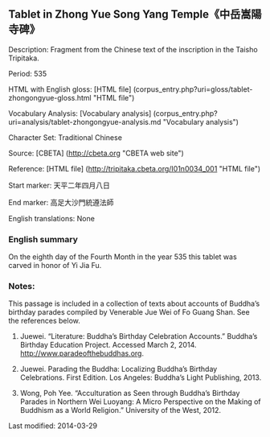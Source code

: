 ## Tablet in Zhong Yue Song Yang Temple《中岳嵩陽寺碑》

Description: Fragment from the Chinese text of the inscription in the Taisho Tripitaka.

Period: 535

HTML with English gloss: [HTML file] (corpus_entry.php?uri=gloss/tablet-zhongongyue-gloss.html "HTML file")

Vocabulary Analysis: [Vocabulary analysis] (corpus_entry.php?uri=analysis/tablet-zhongongyue-analysis.md "Vocabulary analysis")

Character Set: Traditional Chinese

Source: [CBETA] (http://cbeta.org "CBETA web site")

Reference: [HTML file] (http://tripitaka.cbeta.org/I01n0034_001 "HTML file")

Start marker: 天平二年四月八日

End marker: 高足大沙門統遵法師

English translations: None

### English summary

On the eighth day of the Fourth Month in the year 535 this tablet was carved in honor of Yi Jia Fu.

### Notes:

This passage is included in a collection of texts about accounts of Buddha’s birthday parades compiled by Venerable Jue Wei of Fo Guang Shan. See the references below.

1. Juewei. “Literature: Buddha’s Birthday Celebration Accounts.” Buddha’s Birthday Education Project. Accessed March 2, 2014. <a href="http://www.paradeofthebuddhas.org">http://www.paradeofthebuddhas.org</a>.

2. Juewei. Parading the Buddha: Localizing Buddha’s Birthday Celebrations. First Edition. Los Angeles: Buddha’s Light Publishing, 2013.

3. Wong, Poh Yee. “Acculturation as Seen through Buddha’s Birthday Parades in Northern Wei Luoyang: A Micro Perspective on the Making of Buddhism as a World Religion.” University of the West, 2012.

Last modified: 2014-03-29
